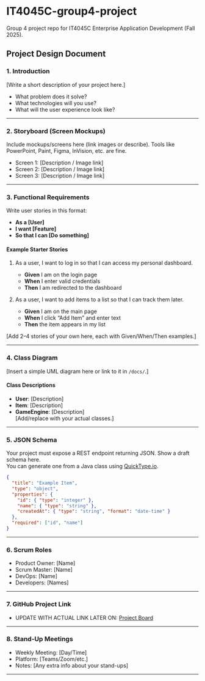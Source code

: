 # IT4045C-group4-project
Group 4 project repo for IT4045C Enterprise Application Development (Fall 2025).

## Project Design Document

### 1. Introduction
[Write a short description of your project here.]  
- What problem does it solve?  
- What technologies will you use?  
- What will the user experience look like?  

---

### 2. Storyboard (Screen Mockups)
Include mockups/screens here (link images or describe). Tools like PowerPoint, Paint, Figma, InVision, etc. are fine.  

- Screen 1: [Description / Image link]  
- Screen 2: [Description / Image link]  
- Screen 3: [Description / Image link]  

---

### 3. Functional Requirements
Write user stories in this format:  
- **As a [User]**  
- **I want [Feature]**  
- **So that I can [Do something]**

#### Example Starter Stories
1. As a user, I want to log in so that I can access my personal dashboard.  
   - **Given** I am on the login page  
   - **When** I enter valid credentials  
   - **Then** I am redirected to the dashboard  

2. As a user, I want to add items to a list so that I can track them later.  
   - **Given** I am on the main page  
   - **When** I click “Add Item” and enter text  
   - **Then** the item appears in my list  

[Add 2–4 stories of your own here, each with Given/When/Then examples.]

---

### 4. Class Diagram
[Insert a simple UML diagram here or link to it in `/docs/`.]

#### Class Descriptions
- **User**: [Description]  
- **Item**: [Description]  
- **GameEngine**: [Description]  
[Add/replace with your actual classes.]

---

### 5. JSON Schema
Your project must expose a REST endpoint returning JSON. Show a draft schema here.  
You can generate one from a Java class using [QuickType.io](https://quicktype.io/).

```json
{
  "title": "Example Item",
  "type": "object",
  "properties": {
    "id": { "type": "integer" },
    "name": { "type": "string" },
    "createdAt": { "type": "string", "format": "date-time" }
  },
  "required": ["id", "name"]
}
```
---

### 6. Scrum Roles
- Product Owner: [Name]  
- Scrum Master: [Name]  
- DevOps: [Name]  
- Developers: [Names]  

---

### 7. GitHub Project Link
- UPDATE WITH ACTUAL LINK LATER ON: [Project Board]()
  
---

### 8. Stand-Up Meetings
- Weekly Meeting: [Day/Time]
- Platform: [Teams/Zoom/etc.]
- Notes: [Any extra info about your stand-ups]

---
